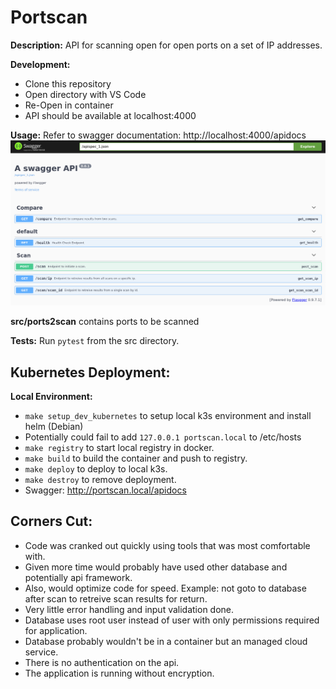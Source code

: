 # Portscan

**Description:** API for scanning open for open ports on a set of IP addresses.

**Development:**

* Clone this repository
* Open directory with VS Code
* Re-Open in container
* API should be available at localhost:4000

**Usage:** Refer to swagger documentation: http://localhost:4000/apidocs
![Swagger](./img/swagger.png)

**src/ports2scan** contains ports to be scanned

**Tests:** Run ```pytest``` from the src directory.

## Kubernetes Deployment:

**Local Environment:**

* ```make setup_dev_kubernetes``` to setup local k3s environment and install helm (Debian)
* Potentially could fail to add ```127.0.0.1 portscan.local``` to /etc/hosts
* ```make registry``` to start local registry in docker.
* ```make build``` to build the container and push to registry.
* ```make deploy``` to deploy to local k3s.
* ```make destroy``` to remove deployment.
* Swagger: http://portscan.local/apidocs

## Corners Cut:

* Code was cranked out quickly using tools that was most comfortable with.
* Given more time would probably have used other database and potentially api framework.
* Also, would optimize code for speed.  Example: not goto to database after scan to retreive scan results for return.
* Very little error handling and input validation done.
* Database uses root user instead of user with only permissions required for application.
* Database probably wouldn't be in a container but an managed cloud service.
* There is no authentication on the api.
* The application is running without encryption.
